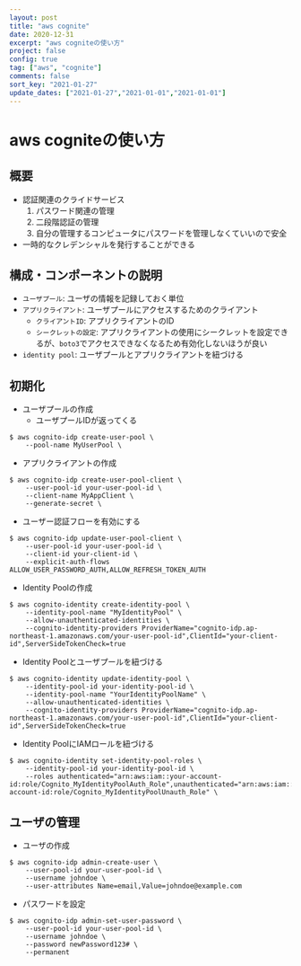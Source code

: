 ```yaml
---
layout: post
title: "aws cognite"
date: 2020-12-31
excerpt: "aws cogniteの使い方"
project: false
config: true
tag: ["aws", "cognite"]
comments: false
sort_key: "2021-01-27"
update_dates: ["2021-01-27","2021-01-01","2021-01-01"]
---
```


# aws cogniteの使い方

## 概要
 - 認証関連のクライドサービス
   1. パスワード関連の管理
   2. 二段階認証の管理
   3. 自分の管理するコンピュータにパスワードを管理しなくていいので安全
 - 一時的なクレデンシャルを発行することができる

## 構成・コンポーネントの説明

 - `ユーザプール`: ユーザの情報を記録しておく単位
 - `アプリクライアント`: ユーザプールにアクセスするためのクライアント
   - `クライアントID`: アプリクライアントのID
   - `シークレットの設定`: アプリクライアントの使用にシークレットを設定できるが、`boto3`でアクセスできなくなるため有効化しないほうが良い
 - `identity pool`: ユーザプールとアプリクライアントを紐づける

## 初期化

 - ユーザプールの作成
   - ユーザプールIDが返ってくる

```console
$ aws cognito-idp create-user-pool \
    --pool-name MyUserPool \
```

 - アプリクライアントの作成

```console
$ aws cognito-idp create-user-pool-client \
    --user-pool-id your-user-pool-id \
    --client-name MyAppClient \
    --generate-secret \
```

 - ユーザー認証フローを有効にする

```console
$ aws cognito-idp update-user-pool-client \
    --user-pool-id your-user-pool-id \
    --client-id your-client-id \
    --explicit-auth-flows ALLOW_USER_PASSWORD_AUTH,ALLOW_REFRESH_TOKEN_AUTH
```

 - Identity Poolの作成

```console
$ aws cognito-identity create-identity-pool \
    --identity-pool-name "MyIdentityPool" \
    --allow-unauthenticated-identities \
    --cognito-identity-providers ProviderName="cognito-idp.ap-northeast-1.amazonaws.com/your-user-pool-id",ClientId="your-client-id",ServerSideTokenCheck=true
```

 - Identity Poolとユーザプールを紐づける

```console
$ aws cognito-identity update-identity-pool \
    --identity-pool-id your-identity-pool-id \
    --identity-pool-name "YourIdentityPoolName" \
    --allow-unauthenticated-identities \
    --cognito-identity-providers ProviderName="cognito-idp.ap-northeast-1.amazonaws.com/your-user-pool-id",ClientId="your-client-id",ServerSideTokenCheck=true
```

 - Identity PoolにIAMロールを紐づける

```console
$ aws cognito-identity set-identity-pool-roles \
    --identity-pool-id your-identity-pool-id \
    --roles authenticated="arn:aws:iam::your-account-id:role/Cognito_MyIdentityPoolAuth_Role",unauthenticated="arn:aws:iam::your-account-id:role/Cognito_MyIdentityPoolUnauth_Role" \
```

## ユーザの管理

 - ユーザの作成

```console
$ aws cognito-idp admin-create-user \
    --user-pool-id your-user-pool-id \
    --username johndoe \
    --user-attributes Name=email,Value=johndoe@example.com 
```

 - パスワードを設定

```console
$ aws cognito-idp admin-set-user-password \
    --user-pool-id your-user-pool-id \
    --username johndoe \
    --password newPassword123# \
    --permanent
```

